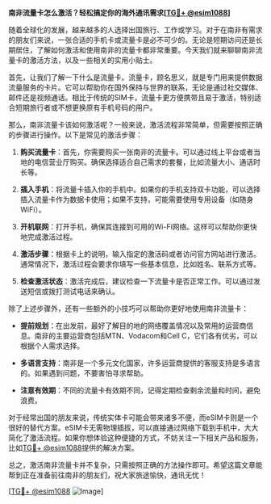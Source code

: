 **南非流量卡怎么激活？轻松搞定你的海外通讯需求[[TG💪+ @esim1088](https://t.me/s/esim1088)]**

随着全球化的发展，越来越多的人选择出国旅行、工作或学习。对于在南非有需求的朋友们来说，一张合适的手机卡或流量卡是必不可少的。无论是短期访问还是长期居住，了解如何激活和使用南非的流量卡都非常重要。今天我们就来聊聊南非流量卡的激活方法，以及一些相关的实用小贴士。

首先，让我们了解一下什么是流量卡。流量卡，顾名思义，就是专门用来提供数据流量服务的卡片。它可以帮助你在国外保持与世界的联系，无论是通过社交媒体、邮件还是视频通话。相比于传统的SIM卡，流量卡更方便携带且易于激活，特别适合短期旅行者或不想更换原有手机号码的用户。

那么，南非流量卡该如何激活呢？一般来说，激活流程非常简单，但需要按照正确的步骤进行操作。以下是常见的激活步骤：

1. **购买流量卡**：首先，你需要购买一张南非的流量卡。可以通过线上平台或者当地的电信营业厅购买。确保选择适合自己需求的套餐，比如流量大小、通话时长等。

2. **插入手机**：将流量卡插入你的手机中。如果你的手机支持双卡功能，可以选择插入流量卡作为数据卡使用；如果不支持，可能需要使用专用设备（如随身WiFi）。

3. **开机联网**：打开手机，确保其连接到可用的Wi-Fi网络。这样可以帮助你更快地完成激活过程。

4. **激活步骤**：根据卡上的说明，输入指定的激活码或者访问官方网站进行激活。通常情况下，激活过程会要求你填写一些基本信息，比如姓名、联系方式等。

5. **检查激活状态**：激活完成后，建议检查一下流量卡是否正常工作。可以通过发送短信或拨打测试电话来确认。

除了上述步骤外，还有一些额外的小技巧可以帮助你更好地使用南非流量卡：

- **提前规划**：在出发前，最好了解目的地的网络覆盖情况以及常用的运营商信息。南非的主要运营商包括MTN、Vodacom和Cell C，它们各有优劣，可以根据个人需求选择。
  
- **多语言支持**：南非是一个多元文化国家，许多运营商提供的客服支持是多语言的。如果遇到问题，不要害怕寻求帮助。

- **注意有效期**：不同的流量卡有效期不同，记得定期检查剩余流量和时间，避免浪费。

对于经常出国的朋友来说，传统实体卡可能会带来诸多不便，而eSIM卡则是一个很好的替代方案。eSIM卡无需物理插拔，可以直接通过网络下载到手机中，大大简化了激活流程。如果你想体验这种便捷的方式，不妨关注一下相关产品和服务，比如[TG💪+ @esim1088](https://t.me/s/esim1088)提供的解决方案。

总之，激活南非流量卡并不复杂，只需按照正确的方法操作即可。希望这篇文章能帮到正在准备前往南非的朋友们，祝大家旅途愉快，通讯无忧！ 

[[TG💪+ @esim1088](https://t.me/s/esim1088) ![Image](https://i.postimg.cc/4NQfJmqS/Snipaste-2025-05-13-00-14-12.png)]